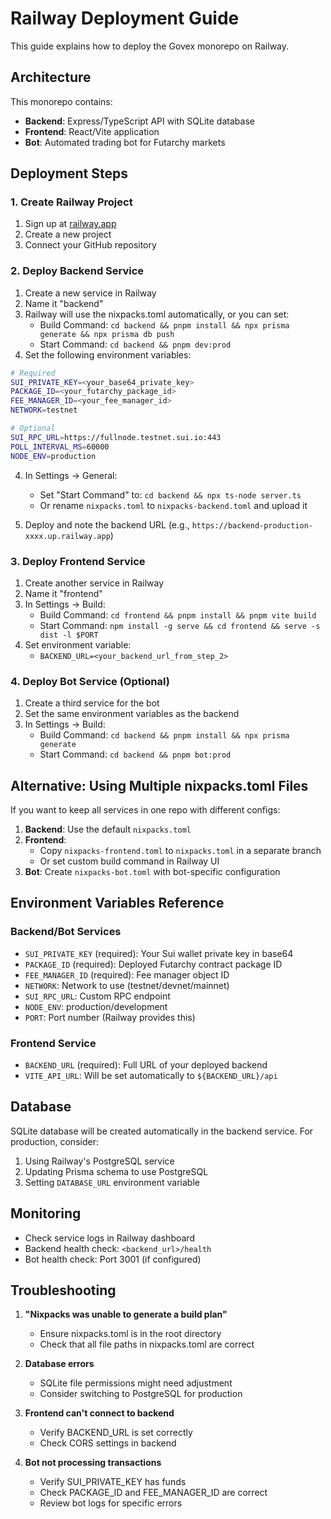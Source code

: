 # Railway Deployment Guide

This guide explains how to deploy the Govex monorepo on Railway.

## Architecture

This monorepo contains:
- **Backend**: Express/TypeScript API with SQLite database
- **Frontend**: React/Vite application
- **Bot**: Automated trading bot for Futarchy markets

## Deployment Steps

### 1. Create Railway Project

1. Sign up at [railway.app](https://railway.app)
2. Create a new project
3. Connect your GitHub repository

### 2. Deploy Backend Service

1. Create a new service in Railway
2. Name it "backend"
3. Railway will use the nixpacks.toml automatically, or you can set:
   - Build Command: `cd backend && pnpm install && npx prisma generate && npx prisma db push`
   - Start Command: `cd backend && pnpm dev:prod`
4. Set the following environment variables:

```bash
# Required
SUI_PRIVATE_KEY=<your_base64_private_key>
PACKAGE_ID=<your_futarchy_package_id>
FEE_MANAGER_ID=<your_fee_manager_id>
NETWORK=testnet

# Optional
SUI_RPC_URL=https://fullnode.testnet.sui.io:443
POLL_INTERVAL_MS=60000
NODE_ENV=production
```

4. In Settings → General:
   - Set "Start Command" to: `cd backend && npx ts-node server.ts`
   - Or rename `nixpacks.toml` to `nixpacks-backend.toml` and upload it

5. Deploy and note the backend URL (e.g., `https://backend-production-xxxx.up.railway.app`)

### 3. Deploy Frontend Service

1. Create another service in Railway
2. Name it "frontend"
3. In Settings → Build:
   - Build Command: `cd frontend && pnpm install && pnpm vite build`
   - Start Command: `npm install -g serve && cd frontend && serve -s dist -l $PORT`
4. Set environment variable:
   - `BACKEND_URL=<your_backend_url_from_step_2>`

### 4. Deploy Bot Service (Optional)

1. Create a third service for the bot
2. Set the same environment variables as the backend
3. In Settings → Build:
   - Build Command: `cd backend && pnpm install && npx prisma generate`
   - Start Command: `cd backend && pnpm bot:prod`

## Alternative: Using Multiple nixpacks.toml Files

If you want to keep all services in one repo with different configs:

1. **Backend**: Use the default `nixpacks.toml`
2. **Frontend**: 
   - Copy `nixpacks-frontend.toml` to `nixpacks.toml` in a separate branch
   - Or set custom build command in Railway UI
3. **Bot**: Create `nixpacks-bot.toml` with bot-specific configuration

## Environment Variables Reference

### Backend/Bot Services
- `SUI_PRIVATE_KEY` (required): Your Sui wallet private key in base64
- `PACKAGE_ID` (required): Deployed Futarchy contract package ID
- `FEE_MANAGER_ID` (required): Fee manager object ID
- `NETWORK`: Network to use (testnet/devnet/mainnet)
- `SUI_RPC_URL`: Custom RPC endpoint
- `NODE_ENV`: production/development
- `PORT`: Port number (Railway provides this)

### Frontend Service
- `BACKEND_URL` (required): Full URL of your deployed backend
- `VITE_API_URL`: Will be set automatically to `${BACKEND_URL}/api`

## Database

SQLite database will be created automatically in the backend service. For production, consider:
1. Using Railway's PostgreSQL service
2. Updating Prisma schema to use PostgreSQL
3. Setting `DATABASE_URL` environment variable

## Monitoring

- Check service logs in Railway dashboard
- Backend health check: `<backend_url>/health`
- Bot health check: Port 3001 (if configured)

## Troubleshooting

1. **"Nixpacks was unable to generate a build plan"**
   - Ensure nixpacks.toml is in the root directory
   - Check that all file paths in nixpacks.toml are correct

2. **Database errors**
   - SQLite file permissions might need adjustment
   - Consider switching to PostgreSQL for production

3. **Frontend can't connect to backend**
   - Verify BACKEND_URL is set correctly
   - Check CORS settings in backend

4. **Bot not processing transactions**
   - Verify SUI_PRIVATE_KEY has funds
   - Check PACKAGE_ID and FEE_MANAGER_ID are correct
   - Review bot logs for specific errors
